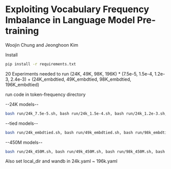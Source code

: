 # Exploiting Vocabulary Frequency Imbalance in Language Model Pre-training 

Woojin Chung and Jeonghoon Kim


Install 

```bash
pip install -r requirements.txt
```

20 Experiments needed to run (24K, 49K, 98K, 196K) * (7.5e-5, 1.5e-4, 1.2e-3, 2.4e-3) + (24K_embdtied, 49K_embdtied, 98K_embdtied, 196K_embdtied)

run code in token-frequency directory

--24K models--

```bash
bash run/24k_7.5e-5.sh, bash run/24k_1.5e-4.sh, bash run/24k_1.2e-3.sh, bash run/24k_2.4e-3.sh
```

--tied models--
```bash
bash run/24k_embdtied.sh, bash run/49k_embdtied.sh, bash run/98k_embdtied.sh, bash run/196k_embdtied.sh
```

--450M models--
```bash
bash run/24k_450M.sh, bash run/49k_450M.sh, bash run/98k_450M.sh, bash run/196k_450M.sh
```

Also set local_dir and wandb in 24k.yaml ~ 196k.yaml



